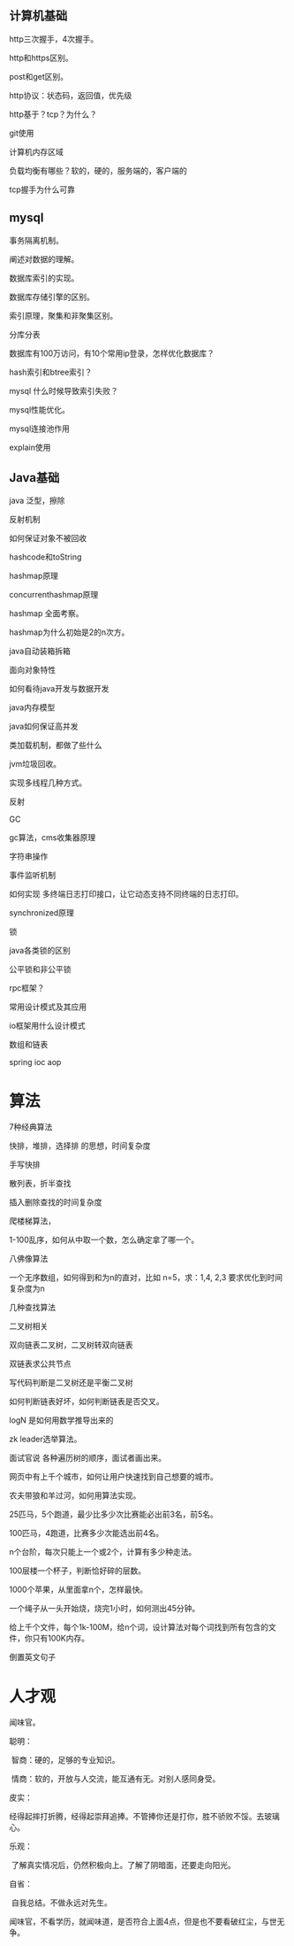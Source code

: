 ## 计算机基础

http三次握手，4次握手。

http和https区别。

post和get区别。

http协议：状态码，返回值，优先级

http基于？tcp？为什么？

git使用

计算机内存区域

负载均衡有哪些？软的，硬的，服务端的，客户端的


tcp握手为什么可靠


## mysql

事务隔离机制。

阐述对数据的理解。

数据库索引的实现。

数据库存储引擎的区别。

索引原理，聚集和非聚集区别。

分库分表

数据库有100万访问，有10个常用ip登录，怎样优化数据库？

hash索引和btree索引？

mysql 什么时候导致索引失败？

mysql性能优化。

mysql连接池作用

explain使用

## Java基础

java 泛型，擦除

反射机制

如何保证对象不被回收

hashcode和toString

hashmap原理

concurrenthashmap原理

hashmap 全面考察。

hashmap为什么初始是2的n次方。

java自动装箱拆箱

面向对象特性

如何看待java开发与数据开发

java内存模型

java如何保证高并发

类加载机制，都做了些什么

jvm垃圾回收。

实现多线程几种方式。

反射

GC

gc算法，cms收集器原理

字符串操作

事件监听机制

如何实现 多终端日志打印接口，让它动态支持不同终端的日志打印。

synchronized原理

锁

java各类锁的区别

公平锁和非公平锁

rpc框架？

常用设计模式及其应用

io框架用什么设计模式

数组和链表

spring ioc aop


# 算法

7种经典算法

快排，堆排，选择排 的思想，时间复杂度

手写快排

散列表，折半查找

插入删除查找的时间复杂度

爬楼梯算法，

1-100乱序，如何从中取一个数，怎么确定拿了哪一个。

八佛像算法

一个无序数组，如何得到和为n的直对，比如 n=5，求：1,4,      2,3    要求优化到时间复杂度为n

几种查找算法

二叉树相关

双向链表二叉树，二叉树转双向链表

双链表求公共节点

写代码判断是二叉树还是平衡二叉树

如何判断链表好坏，如何判断链表是否交叉。

logN 是如何用数学推导出来的

zk leader选举算法。

面试官说 各种遍历树的顺序，面试者画出来。

网页中有上千个城市，如何让用户快速找到自己想要的城市。



农夫带狼和羊过河，如何用算法实现。

25匹马，5个跑道，最少比多少次比赛能必出前3名，前5名。

100匹马，4跑道，比赛多少次能选出前4名。

n个台阶，每次只能上一个或2个，计算有多少种走法。

100层楼一个杯子，判断恰好碎的层数。

1000个苹果，从里面拿n个，怎样最快。

一个绳子从一头开始烧，烧完1小时，如何测出45分钟。

给上千个文件，每个1k-100M，给n个词，设计算法对每个词找到所有包含的文件，你只有100K内存。

倒置英文句子

# 人才观

闻味官。

聪明：

​	智商：硬的，足够的专业知识。

​	情商：软的，开放与人交流，能互通有无。对别人感同身受。

皮实：

​	经得起摔打折腾，经得起崇拜追捧。不管捧你还是打你，胜不骄败不馁。去玻璃心。

乐观：

​	了解真实情况后，仍然积极向上。了解了阴暗面，还要走向阳光。

自省：

​	自我总结。不做永远对先生。



闻味官，不看学历，就闻味道，是否符合上面4点，但是也不要看破红尘，与世无争。